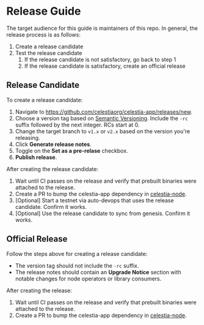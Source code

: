 # Release Guide

The target audience for this guide is maintainers of this repo. In general, the release process is as follows:

1. Create a release candidate
1. Test the release candidate
    1. If the release candidate is not satisfactory, go back to step 1
    1. If the release candidate is satisfactory, create an official release

## Release Candidate

To create a release candidate:

1. Navigate to <https://github.com/celestiaorg/celestia-app/releases/new>.
1. Choose a version tag based on [Semantic Versioning](https://semver.org/). Include the `-rc` suffix followed by the next integer. RCs start at 0.
1. Change the target branch to `v1.x` or `v2.x` based on the version you're releasing.
1. Click **Generate release notes**.
1. Toggle on the **Set as a pre-relase** checkbox.
1. **Publish release**.

After creating the release candidate:

1. Wait until CI passes on the release and verify that prebuilt binaries were attached to the release.
1. Create a PR to bump the celestia-app dependency in [celestia-node](https://github.com/celestiaorg/celestia-node).
1. [Optional] Start a testnet via auto-devops that uses the release candidate. Confirm it works.
1. [Optional] Use the release candidate to sync from genesis. Confirm it works.

## Official Release

Follow the steps above for creating a release candidate:

- The version tag should not include the `-rc` suffix.
- The release notes should contain an **Upgrade Notice** section with notable changes for node operators or library consumers.

After creating the release:

1. Wait until CI passes on the release and verify that prebuilt binaries were attached to the release.
1. Create a PR to bump the celestia-app dependency in [celestia-node](https://github.com/celestiaorg/celestia-node).
